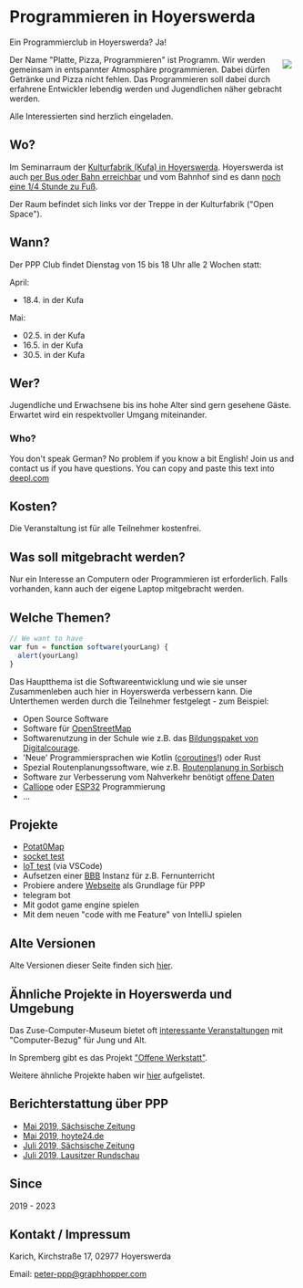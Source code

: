 # Programmieren in Hoyerswerda

Ein Programmierclub in Hoyerswerda? Ja!

<a href="./assets/img/ppp-flyer.png"><img align="right" src="./assets/img/ppp-flyer-small.png" style="padding: 8px"/></a>

Der Name "Platte, Pizza, Programmieren" ist Programm. Wir werden gemeinsam in entspannter Atmosphäre programmieren. Dabei dürfen Getränke und Pizza nicht fehlen. Das Programmieren soll dabei durch erfahrene Entwickler lebendig werden und Jugendlichen näher gebracht werden.

Alle Interessierten sind herzlich eingeladen.

## Wo?

Im Seminarraum der [Kulturfabrik (Kufa) in Hoyerswerda](https://graphhopper.com/maps/?point=&point=51.438902%2C14.245647). Hoyerswerda ist auch [per Bus oder Bahn erreichbar](https://www.bahn.de) und vom Bahnhof sind es dann [noch eine 1/4 Stunde zu Fuß](https://graphhopper.com/maps/?point=Hoyerswerda%20Bahnhofsallee%201&point=Kulturfabrik%20Hoyerswerda&vehicle=foot).

Der Raum befindet sich links vor der Treppe in der Kulturfabrik ("Open Space").

## Wann?

Der PPP Club findet Dienstag von 15 bis 18 Uhr alle 2 Wochen statt:

April:

- 18.4. in der Kufa

Mai:

- 02.5. in der Kufa
- 16.5. in der Kufa
- 30.5. in der Kufa

## Wer?

Jugendliche und Erwachsene bis ins hohe Alter sind gern gesehene Gäste. Erwartet wird ein respektvoller Umgang miteinander.

### Who?

You don't speak German? No problem if you know a bit English! Join us and contact us if you have questions. You can copy and paste this text into [deepl.com](https://www.deepl.com)

## Kosten?

Die Veranstaltung ist für alle Teilnehmer kostenfrei.

## Was soll mitgebracht werden?

Nur ein Interesse an Computern oder Programmieren ist erforderlich. Falls vorhanden, kann auch der eigene Laptop mitgebracht werden.

## Welche Themen?

```js
// We want to have
var fun = function software(yourLang) {
  alert(yourLang)
}
```

Das Hauptthema ist die Softwareentwicklung und wie sie unser Zusammenleben auch hier in Hoyerswerda verbessern kann. Die Unterthemen werden durch die Teilnehmer festgelegt - zum Beispiel:

- Open Source Software
- Software für [OpenStreetMap](https://www.openstreetmap.org)
- Softwarenutzung in der Schule wie z.B. das [Bildungspaket von Digitalcourage](https://digitalcourage.de/kinder-und-jugendliche/bildungspaket).
- 'Neue' Programmiersprachen wie Kotlin ([coroutines](https://www.youtube.com/watch?v=hb0hfHVWCS0)!) oder Rust
- Spezial Routenplanungssoftware, wie z.B. [Routenplanung in Sorbisch](https://graphhopper.com/maps/?point=GraphHopper%20Hoyerswerda&point=Wittichenau&locale=hsb&layer=Sorbian%20Language)
- Software zur Verbesserung vom Nahverkehr benötigt [offene Daten](https://rettedeinennahverkehr.de/)
- [Calliope](https://calliope.cc) oder [ESP32](https://de.wikipedia.org/wiki/ESP32) Programmierung
- ...

## Projekte

- [Potat0Map](https://github.com/UnrealValentin/potato-maps)
- [socket test](https://github.com/karussell/socket-testing)
- [IoT test](https://github.com/karussell/iot-test) (via VSCode)
- Aufsetzen einer [BBB](https://github.com/bigbluebutton/bbb-install) Instanz für z.B. Fernunterricht
- Probiere andere [Webseite](https://github.com/Brandenburger-Maker/Brandenburger-Maker.github.io) als Grundlage für PPP
- telegram bot
- Mit godot game engine spielen
- Mit dem neuen "code with me Feature" von IntelliJ spielen

## Alte Versionen

Alte Versionen dieser Seite finden sich [hier](https://github.com/graphhopper/ppp-club/commits/master).

## Ähnliche Projekte in Hoyerswerda und Umgebung

Das Zuse-Computer-Museum bietet oft [interessante Veranstaltungen](https://zuse-computer-museum.com/angebote/veranstaltungen/) mit "Computer-Bezug" für Jung und Alt.

In Spremberg gibt es das Projekt ["Offene Werkstatt"](https://www.owspremberg.de).

Weitere ähnliche Projekte haben wir [hier](./similar-projects.html) aufgelistet.

## Berichterstattung über PPP

- [Mai 2019, Sächsische Zeitung](https://www.saechsische.de/programmier-club-startet-5066220.html)
- [Mai 2019, hoyte24.de](https://hoyte24.de/newsreader2/programmier-club-startet.html)
- [Juli 2019, Sächsische Zeitung](https://www.saechsische.de/plus/programmierclub-und-fabmobil-in-einem-hoyerswerda-5097719.html)
- [Juli 2019, Lausitzer Rundschau](https://www.lr-online.de/lausitz/hoyerswerda/das-fabmobil-bringt-die-zukunft-nach-hoyerswerda_aid-44292517)

## Since

2019 - 2023

## Kontakt / Impressum

Karich, Kirchstraße 17, 02977 Hoyerswerda

Email: peter-ppp@graphhopper.com
